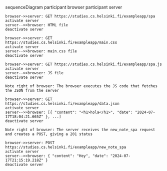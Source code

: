 sequenceDiagram
    participant browser
    participant server

    browser->>server: GET https://studies.cs.helsinki.fi/exampleapp/spa
    activate server
    server-->>browser: HTML file
    deactivate server
    
    browser->>server: GET https://studies.cs.helsinki.fi/exampleapp/main.css
    activate server
    server-->>browser: main.css file
    deactivate server

    browser->>server: GET https://studies.cs.helsinki.fi/exampleapp/spa.js
    activate server
    server-->>browser: JS file
    deactivate server

    Note right of browser: The browser executes the JS code that fetches the JSON from the server

    browser->>server: GET https://studies.cs.helsinki.fi/exampleapp/data.json
    activate server
    server-->>browser: [{ "content": "<h1>hola</h1>", "date": "2024-07-17T18:04:21.665Z" }, ...]
    deactivate server

    Note right of browser: The server receives the new_note_spa request and creates a POST, giving a 201 status

    browser->>server: POST https://studies.cs.helsinki.fi/exampleapp/new_note_spa
    activate server
    server-->>browser: { "content": "Hey", "date": "2024-07-17T21:15:19.218Z" } 
    deactivate server

